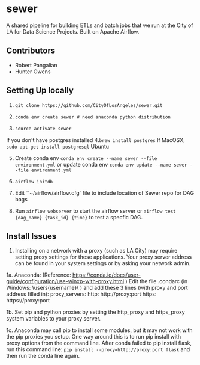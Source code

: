 # sewer
A shared pipeline for building ETLs and batch jobs that we run at the City of LA for Data Science Projects. Built on Apache Airflow. 

## Contributors 
* Robert Pangalian 
* Hunter Owens

## Setting Up locally 

1. `git clone https://github.com/CityOfLosAngeles/sewer.git`

2. `conda env create sewer # need anaconda python distribution`

3. `source activate sewer`

If you don't have postgres installed
4.`brew install postgres` If MacOSX, `sudo apt-get install postgresql`  Ubuntu

5. Create conda env `conda env create --name sewer --file environment.yml` or update conda env `conda env update --name sewer --file environment.yml`

6. `airflow initdb`

7. Edit ``~/airflow/airflow.cfg` file to include location of Sewer repo for DAG bags 

8. Run `airflow webserver` to start the airflow server or `airflow test {dag_name} {task_id} {time}` to test a specfic DAG. 

## Install Issues

1. Installing on a network with a proxy (such as LA City) may require setting proxy settings for these applications. Your proxy server address can be found in your system settings or by asking your network admin. 

1a. Anaconda: (Reference: https://conda.io/docs/user-guide/configuration/use-winxp-with-proxy.html )
Edit the file .condarc (in Windows: \users\{username}\ )
and add these 3 lines (with proxy and port address filled in):
proxy_servers:
    http: http://proxy:port
    https: https://proxy:port
    
1b. Set pip and python proxies by setting the http_proxy and https_proxy system variables to your proxy server. 

1c. Anaconda may call pip to install some modules, but it may not work with the pip proxies you setup. One way around this is to run pip install with proxy options from the command line. After conda failed to pip install flask, run this command line: `pip install --proxy=http://proxy:port flask` and then run the conda line again.
